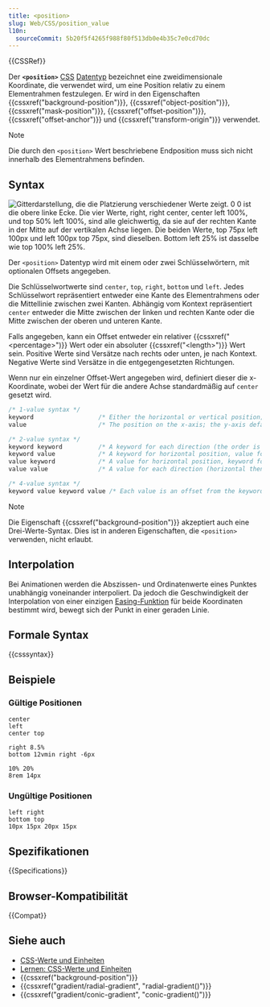 ```yaml
---
title: <position>
slug: Web/CSS/position_value
l10n:
  sourceCommit: 5b20f5f4265f988f80f513db0e4b35c7e0cd70dc
---
```


{{CSSRef}}

Der **`<position>`** [CSS](/de/docs/Web/CSS) [Datentyp](/de/docs/Web/CSS/CSS_Types) bezeichnet eine zweidimensionale Koordinate, die verwendet wird, um eine Position relativ zu einem Elementrahmen festzulegen. Er wird in den Eigenschaften {{cssxref("background-position")}}, {{cssxref("object-position")}}, {{cssxref("mask-position")}}, {{cssxref("offset-position")}}, {{cssxref("offset-anchor")}} und {{cssxref("transform-origin")}} verwendet.

> [!NOTE]
> Die durch den `<position>` Wert beschriebene Endposition muss sich nicht innerhalb des Elementrahmens befinden.

## Syntax

![Gitterdarstellung, die die Platzierung verschiedener Werte zeigt. 0 0 ist die obere linke Ecke. Die vier Werte, right, right center, center left 100%, und top 50% left 100%, sind alle gleichwertig, da sie auf der rechten Kante in der Mitte auf der vertikalen Achse liegen. Die beiden Werte, top 75px left 100px und left 100px top 75px, sind dieselben. Bottom left 25% ist dasselbe wie top 100% left 25%.](position_type.png)

Der `<position>` Datentyp wird mit einem oder zwei Schlüsselwörtern, mit optionalen Offsets angegeben.

Die Schlüsselwortwerte sind `center`, `top`, `right`, `bottom` und `left`. Jedes Schlüsselwort repräsentiert entweder eine Kante des Elementrahmens oder die Mittellinie zwischen zwei Kanten. Abhängig vom Kontext repräsentiert `center` entweder die Mitte zwischen der linken und rechten Kante oder die Mitte zwischen der oberen und unteren Kante.

Falls angegeben, kann ein Offset entweder ein relativer {{cssxref("&lt;percentage&gt;")}} Wert oder ein absoluter {{cssxref("&lt;length&gt;")}} Wert sein. Positive Werte sind Versätze nach rechts oder unten, je nach Kontext. Negative Werte sind Versätze in die entgegengesetzten Richtungen.

Wenn nur ein einzelner Offset-Wert angegeben wird, definiert dieser die x-Koordinate, wobei der Wert für die andere Achse standardmäßig auf `center` gesetzt wird.

```css
/* 1-value syntax */
keyword                  /* Either the horizontal or vertical position; the other axis defaults to center */
value                    /* The position on the x-axis; the y-axis defaults to 50% */

/* 2-value syntax */
keyword keyword          /* A keyword for each direction (the order is irrelevant) */
keyword value            /* A keyword for horizontal position, value for vertical position */
value keyword            /* A value for horizontal position, keyword for vertical position */
value value              /* A value for each direction (horizontal then vertical) */

/* 4-value syntax */
keyword value keyword value /* Each value is an offset from the keyword that precedes it */
```

> [!NOTE]
> Die Eigenschaft {{cssxref("background-position")}} akzeptiert auch eine Drei-Werte-Syntax. Dies ist in anderen Eigenschaften, die `<position>` verwenden, nicht erlaubt.

## Interpolation

Bei Animationen werden die Abszissen- und Ordinatenwerte eines Punktes unabhängig voneinander interpoliert. Da jedoch die Geschwindigkeit der Interpolation von einer einzigen [Easing-Funktion](/de/docs/Web/CSS/easing-function) für beide Koordinaten bestimmt wird, bewegt sich der Punkt in einer geraden Linie.

## Formale Syntax

{{csssyntax}}

## Beispiele

### Gültige Positionen

```plain example-good
center
left
center top

right 8.5%
bottom 12vmin right -6px

10% 20%
8rem 14px
```

### Ungültige Positionen

```plain example-bad
left right
bottom top
10px 15px 20px 15px
```

## Spezifikationen

{{Specifications}}

## Browser-Kompatibilität

{{Compat}}

## Siehe auch

- [CSS-Werte und Einheiten](/de/docs/Web/CSS/CSS_Values_and_Units)
- [Lernen: CSS-Werte und Einheiten](/de/docs/Learn_web_development/Core/Styling_basics/Values_and_units)
- {{cssxref("background-position")}}
- {{cssxref("gradient/radial-gradient", "radial-gradient()")}}
- {{cssxref("gradient/conic-gradient", "conic-gradient()")}}
